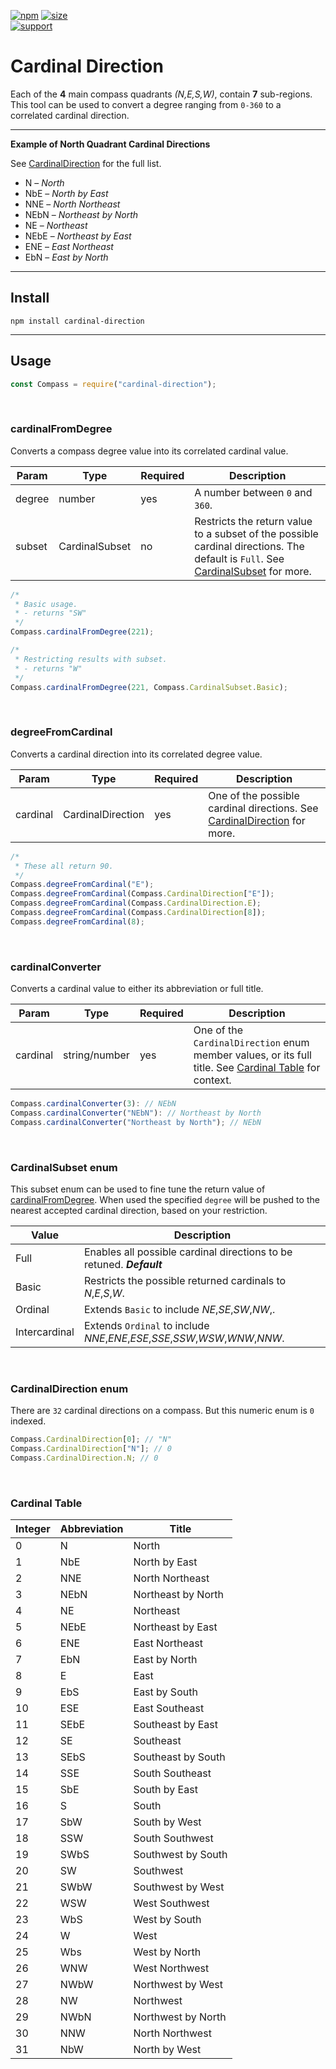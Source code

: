 [npm]: https://img.shields.io/npm/v/cardinal-direction.svg?labelColor=cb3837&color=faebeb&style=for-the-badge
[size]: https://img.shields.io/github/languages/code-size/mudlabs/cardinal-direction?labelColor=146490&color=e9f6fc&style=for-the-badge
[support]: https://img.shields.io/endpoint?url=https://raw.githubusercontent.com/mudlabs/shieldsio/endpoint/badges/github-sponsor.json
<!-- Badges -->
[![npm]](https://www.npmjs.com/package/cardinal-direction)
[![size]](https://www.npmjs.com/package/cardinal-direction)
<br/>
[![support]](https://github.com/sponsors/mudlabs)

# Cardinal Direction

Each of the **4** main compass quadrants _(N,E,S,W)_, contain **7** sub-regions. This tool can be used to convert a degree ranging from `0-360` to a correlated cardinal direction.

---

**Example of North Quadrant Cardinal Directions**

See [CardinalDirection](#cardinaldirection-enum) for the full list.

- N – _North_
- NbE – _North by East_
- NNE – _North Northeast_
- NEbN – _Northeast by North_
- NE – _Northeast_
- NEbE – _Northeast by East_
- ENE – _East Northeast_
- EbN – _East by North_

---

## Install
```
npm install cardinal-direction
```

---

## Usage

```js
const Compass = require("cardinal-direction");
```


<br/>

### cardinalFromDegree

Converts a compass degree value into its correlated cardinal value.

| Param  | Type           | Required | Description                                                                                                                                             |
| ------ | -------------- | -------- | ------------------------------------------------------------------------------------------------------------------------------------------------------- |
| degree | number         | yes      | A number between `0` and `360`.                                                                                                                         |
| subset | CardinalSubset | no       | Restricts the return value to a subset of the possible cardinal directions. The default is `Full`. See [CardinalSubset](#cardinalsubset-enum) for more. |

```js
/*
 * Basic usage.
 * - returns "SW"
 */
Compass.cardinalFromDegree(221);

/*
 * Restricting results with subset.
 * - returns "W"
 */
Compass.cardinalFromDegree(221, Compass.CardinalSubset.Basic);
```


<br/>

### degreeFromCardinal

Converts a cardinal direction into its correlated degree value.

| Param    | Type              | Required | Description                                                                                         |
| -------- | ----------------- | -------- | --------------------------------------------------------------------------------------------------- |
| cardinal | CardinalDirection | yes      | One of the possible cardinal directions. See [CardinalDirection](#cardinaldirection-enum) for more. |

```js
/*
 * These all return 90.
 */
Compass.degreeFromCardinal("E");
Compass.degreeFromCardinal(Compass.CardinalDirection["E"]);
Compass.degreeFromCardinal(Compass.CardinalDirection.E);
Compass.degreeFromCardinal(Compass.CardinalDirection[8]);
Compass.degreeFromCardinal(8);
```


<br/>

### cardinalConverter

Converts a cardinal value to either its abbreviation or full title.

| Param | Type | Required | Description |
| --- | --- | --- | --- |
| cardinal | string/number | yes | One of the `CardinalDirection` enum member values, or its full title. See [Cardinal Table](#cardinal-table) for context. |

```js
Compass.cardinalConverter(3): // NEbN
Compass.cardinalConverter("NEbN"): // Northeast by North
Compass.cardinalConverter("Northeast by North"); // NEbN
```


<br/>

### CardinalSubset enum

This subset enum can be used to fine tune the return value of [cardinalFromDegree](#cardinalfromdegree). When used the specified `degree` will be pushed to the nearest accepted cardinal direction, based on your restriction.

| Value         | Description                                                                   |
| ------------- | ----------------------------------------------------------------------------- |
| Full          | Enables all possible cardinal directions to be retuned. **_Default_**         |
| Basic         | Restricts the possible returned cardinals to _N_,_E_,_S_,_W_.                 |
| Ordinal       | Extends `Basic` to include _NE_,_SE_,_SW_,_NW_,.                              |
| Intercardinal | Extends `Ordinal` to include _NNE_,_ENE_,_ESE_,_SSE_,_SSW_,_WSW_,_WNW_,_NNW_. |


<br/>

### CardinalDirection enum

There are `32` cardinal directions on a compass. But this numeric enum is `0` indexed.

```js
Compass.CardinalDirection[0]; // "N"
Compass.CardinalDirection["N"]; // 0
Compass.CardinalDirection.N; // 0
```


<br/>

### Cardinal Table

| Integer | Abbreviation  | Title |
| ------- | ------------- | ----- |
| 0  | N    | North              |
| 1  | NbE  | North by East      |
| 2  | NNE  | North Northeast     |
| 3  | NEbN | Northeast by North |
| 4  | NE   | Northeast          |
| 5  | NEbE | Northeast by East  |
| 6  | ENE  | East Northeast     |
| 7  | EbN  | East by North      |
| 8  | E    | East               |
| 9  | EbS  | East by South      |
| 10 | ESE  | East Southeast     |
| 11 | SEbE | Southeast by East  |
| 12 | SE   | Southeast          |
| 13 | SEbS | Southeast by South |
| 14 | SSE  | South Southeast    |
| 15 | SbE  | South by East      |
| 16 | S    | South              |
| 17 | SbW  | South by West      |
| 18 | SSW  | South Southwest    |
| 19 | SWbS | Southwest by South |
| 20 | SW   | Southwest          |
| 21 | SWbW | Southwest by West  |
| 22 | WSW  | West Southwest     |
| 23 | WbS  | West by South      |
| 24 | W    | West               |
| 25 | Wbs  | West by North      |
| 26 | WNW  | West Northwest     |
| 27 | NWbW | Northwest by West  |
| 28 | NW   | Northwest          |
| 29 | NWbN | Northwest by North |
| 30 | NNW  | North Northwest    |
| 31 | NbW  | North by West      |
